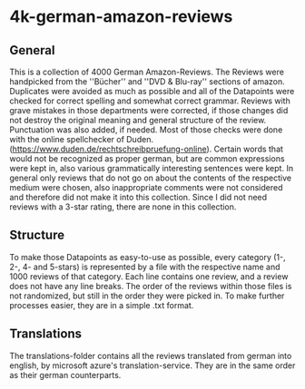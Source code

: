 # 4k-german-amazon-reviews
## General
This is a collection of 4000 German Amazon-Reviews.
The Reviews were handpicked from the ''Bücher'' and ''DVD & Blu-ray'' sections of amazon. Duplicates were avoided as much as possible and all of the Datapoints were checked for correct spelling and somewhat correct grammar. Reviews with grave mistakes in those departments were corrected, if those changes did not destroy the original meaning and general structure of the review. Punctuation was also added, if needed. Most of those checks were done with the online spellchecker of Duden. (https://www.duden.de/rechtschreibpruefung-online). Certain words that would not be recognized as proper german, but are common expressions were kept in, also various grammatically interesting sentences were kept.
In general only reviews that do not go on about the contents of the respective medium were chosen, also inappropriate comments were not considered and therefore did not make it into this collection.
Since I did not need reviews with a 3-star rating, there are none in this collection.

##  Structure
To make those Datapoints as easy-to-use as possible, every category (1-, 2-, 4- and 5-stars) is represented by a file with the respective name and 1000 reviews of that category. Each line contains one review, and a review does not have any line breaks.
The order of the reviews within those files is not randomized, but still in the order they were picked in.
To make further processes easier, they are in a simple .txt format.

## Translations
The translations-folder contains all the reviews translated from german into english, by microsoft azure's translation-service. They are in the same order as their german counterparts.